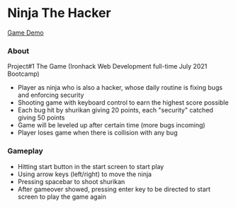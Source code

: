 # Ninja The Hacker

[Game Demo](https://zhosde.github.io/ninja-the-hacker/)

### About 
Project#1 The Game (Ironhack Web Development full-time July 2021 Bootcamp)
- Player as ninja who is also a hacker, whose daily routine is fixing bugs and enforcing security 
- Shooting game with keyboard control to earn the highest score possible
- Each bug hit by shurikan giving 20 points, each "security" catched giving 50 points
- Game will be leveled up after certain time (more bugs incoming)
- Player loses game when there is collision with any bug

### Gameplay
- Hitting start button in the start screen to start play
- Using arrow keys (left/right) to move the ninja
- Pressing spacebar to shoot shurikan
- After gameover showed, pressing enter key to be directed to start screen to play the game again
